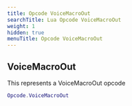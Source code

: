 ```yaml
---
title: Opcode VoiceMacroOut
searchTitle: Lua Opcode VoiceMacroOut
weight: 1
hidden: true
menuTitle: Opcode VoiceMacroOut
---
```

## VoiceMacroOut

This represents a VoiceMacroOut opcode
```lua
Opcode.VoiceMacroOut
```